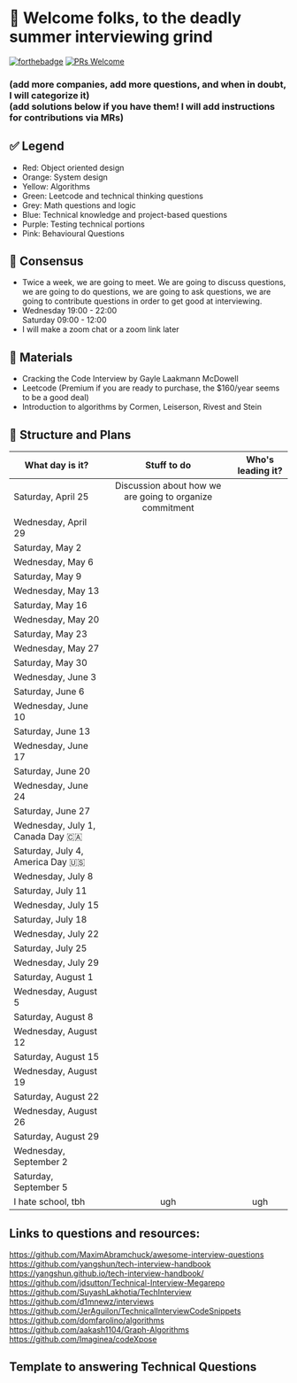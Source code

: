 # 👔 Welcome folks, to the deadly summer interviewing grind
[![forthebadge](http://forthebadge.com/images/badges/built-with-love.svg)](http://forthebadge.com)
[![PRs Welcome](https://img.shields.io/badge/PRs-welcome-brightgreen.svg?style=shields)](http://makeapullrequest.com)

### (add more companies, add more questions, and when in doubt, I will categorize it) <br/> (add solutions below if you have them! I will add instructions for contributions via MRs)

## ✅ Legend 
  * Red: Object oriented design 
  * Orange: System design
  * Yellow: Algorithms 
  * Green: Leetcode and technical thinking questions 
  * Grey: Math questions and logic 
  * Blue: Technical knowledge and project-based questions
  * Purple: Testing technical portions 
  * Pink: Behavioural Questions

## 🔔 Consensus
  * Twice a week, we are going to meet. We are going to discuss questions, we are going to do questions, we             are going to ask questions, we are going to contribute questions in order to get good at interviewing.
  * Wednesday 19:00 - 22:00 <br/>
    Saturday      09:00 - 12:00
  * I will make a zoom chat or a zoom link later
  
## 📗 Materials
  * Cracking the Code Interview by Gayle Laakmann McDowell
  * Leetcode (Premium if you are ready to purchase, the $160/year seems to be a good deal)
  * Introduction to algorithms by Cormen, Leiserson, Rivest and Stein
  
## 📅 Structure and Plans 
| What day is it?| Stuff to do   | Who's leading it?  |
| ------------- |:-------------:|:-----:|
| Saturday, April 25     | Discussion about how we are going to organize commitment |  |
| Wednesday, April 29      |       |    |
| Saturday, May 2     |  |  |
| Wednesday, May 6      |       |    |
| Saturday, May 9     |  |  |
| Wednesday, May 13      |       |    |
| Saturday, May 16     |  |  |
| Wednesday, May 20      |       |    |
| Saturday, May 23     |  |  |
| Wednesday, May 27      |       |    |
| Saturday, May 30     |  |  |
| Wednesday, June 3     |  |  |
| Saturday, June 6      |       |    |
| Wednesday, June 10     |  |  |
| Saturday, June 13      |       |    |
| Wednesday, June 17     |  |  |
| Saturday, June 20      |       |    |
| Wednesday, June 24     |  |  |
| Saturday, June 27      |       |    |
| Wednesday, July 1, Canada Day 🇨🇦   |       |    |
| Saturday, July 4, America Day 🇺🇸 | |  |
| Wednesday, July 8     |  |  |
| Saturday, July 11      |       |    |
| Wednesday, July 15     |  |  |
| Saturday, July 18      |       |    |
| Wednesday, July 22     |  |  |
| Saturday, July 25      |       |    |
| Wednesday, July 29     |  |  |
| Saturday, August 1     |  |  |
| Wednesday, August 5      |       |    |
| Saturday, August 8     |  |  |
| Wednesday, August 12      |       |    |
| Saturday, August 15     |  |  |
| Wednesday, August 19      |       |    |
| Saturday, August 22     |  |  |
| Wednesday, August 26      |       |    |
| Saturday, August 29     |  |  |
| Wednesday, September 2     |  |  |
| Saturday, September 5      |       |    |
|I hate school, tbh| ugh | ugh|

## Links to questions and resources: 
https://github.com/MaximAbramchuck/awesome-interview-questions
https://github.com/yangshun/tech-interview-handbook
https://yangshun.github.io/tech-interview-handbook/
https://github.com/jdsutton/Technical-Interview-Megarepo
https://github.com/SuyashLakhotia/TechInterview
https://github.com/d1mnewz/interviews
https://github.com/JerAguilon/TechnicalInterviewCodeSnippets
https://github.com/domfarolino/algorithms
https://github.com/aakash1104/Graph-Algorithms
https://github.com/Imaginea/codeXpose



## Template to answering Technical Questions

